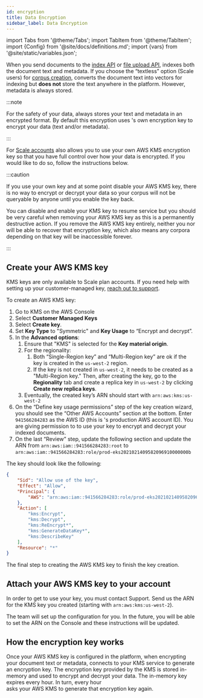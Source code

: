 ```yaml
---
id: encryption
title: Data Encryption
sidebar_label: Data Encryption
---
```


import Tabs from '@theme/Tabs';
import TabItem from '@theme/TabItem';
import {Config} from '@site/docs/definitions.md';
import {vars} from '@site/static/variables.json';

When you send documents to the
[index API](/docs/api-reference/indexing-apis/indexing) or
[file upload API](/docs/api-reference/indexing-apis/file-upload/file-upload), <Config v="names.product"/> 
indexes both the document text and metadata. If you 
choose the “textless” option (Scale users) for [corpus creation](/docs/api-reference/admin-apis/create-corpus), <Config v="names.product"/> converts 
the document text into vectors for indexing but **does not** store the text 
anywhere in the platform. However, metadata is always stored. 

:::note

For the safety 
of your data, <Config v="names.product"/> always stores your text and metadata 
in an encrypted format. By default this encryption uses <Config v="names.product"/>'s own
 encryption key to encrypt your data (text and/or metadata).

:::

For [Scale accounts](https://vectara.com/pricing/) <Config v="names.product"/>
also allows you to use your own AWS KMS encryption key so that you have full
control over how your data is encrypted.  If you would like to do so, follow
the instructions below.

:::caution

If you use your own key and at some point disable your AWS KMS key, there is no
way to encrypt or decrypt your data so your corpus will not be queryable by
anyone until you enable the key back. 

You can disable and enable your KMS key
to resume service but you should be very careful when removing your AWS KMS key
as this is a permanently destructive action. If you remove the AWS KMS key
entirely, neither you nor <Config v="names.company"/> will be able to recover
that encryption key, which also means any <Config v="names.product"/> corpora
depending on that key will be inaccessible forever.

:::

## Create your AWS KMS key
KMS keys are only available to Scale plan accounts.  If you need help with setting
up your customer-managed key, [reach out to support](https://vectara.com/contact-us/).

To create an AWS KMS key:
1. Go to KMS on the AWS Console
2. Select **Customer Managed Keys**
3. Select **Create key**.
4. Set **Key Type** to "Symmetric" and **Key Usage** to “Encrypt and decrypt”.
5. In the **Advanced options**:
    1. Ensure that "KMS" is selected for the **Key material origin**.
    2. For the regionality:
        1. Both “Single-Region key” and “Multi-Region key” are ok if the key
        is created in the `us-west-2` region.
        2. If the key is not created in `us-west-2`, it needs to be created as
        a "Multi-Region key."  Then, after creating the key, go to the
        **Regionality** tab and create a replica key in `us-west-2` by clicking
        **Create new replica keys**.
    3. Eventually, the created key’s ARN should start with `arn:aws:kms:us-west-2`
6. On the “Define key usage permissions” step of the key creation wizard, you
should see the “Other AWS Accounts” section at the bottom. Enter `941566284283`
as the AWS ID (this is <Config v="names.product"/>'s production AWS account ID).
You are giving permission to <Config v="names.product"/> to use your key to
encrypt and decrypt your indexed documents.
1. On the last “Review” step, update the following section and
update the ARN from `arn:aws:iam::941566284283:root`
to `arn:aws:iam::941566284283:role/prod-eks2021021409582096910000000b`

The key should look like the following:
```json
{
    "Sid": "Allow use of the key",
    "Effect": "Allow",
    "Principal": {
        "AWS": "arn:aws:iam::941566284283:role/prod-eks2021021409582096910000000b"
    },
    "Action": [
        "kms:Encrypt",
        "kms:Decrypt",
        "kms:ReEncrypt*",
        "kms:GenerateDataKey*",
        "kms:DescribeKey"
    ],
    "Resource": "*"
}
```

The final step to creating the AWS KMS key to finish the key creation.

## Attach your AWS KMS key to your account

In order to get <Config v="names.product"/> to use your key, you must
contact <Config v="names.company"/> Support. Send us the ARN for the KMS key
you created (starting with `arn:aws:kms:us-west-2`).

The <Config v="names.company"/> team will set up the configuration for you. In
the future, you will be able to set the ARN on the <Config v="names.product"/>
Console and these instructions will be updated.

## How the encryption key works

Once your AWS KMS key is configured in the platform, when encrypting your
document text or metadata, <Config v="names.product"/> connects to your KMS
service to generate an encryption key. The encryption key provided by the KMS
is stored in-memory and used to encrypt and decrypt your data. The in-memory 
key expires every hour. In turn, every hour <Config v="names.product"/>  
asks your AWS KMS to generate that encryption key again.
